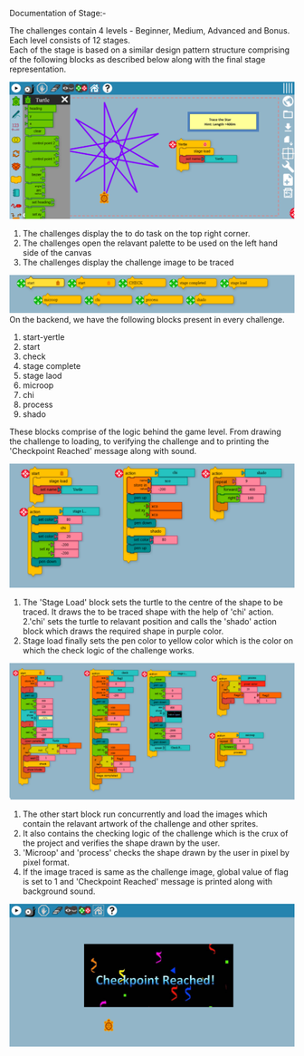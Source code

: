 Documentation of Stage:-

The challenges contain  4 levels - Beginner, Medium, Advanced and Bonus. <br>
Each level consists of 12 stages.<br>
Each of the stage is based on a similar design pattern structure comprising of the following blocks as described below along with the final stage representation.

![Level](https://github.com/vaibhavdaren/turtleblocksjs/blob/tutorials/tutcompsite/documentation/doc1.PNG)

1. The challenges display the to do task on the top right corner.
2. The challenges open the relavant palette to be used on the left hand side of the canvas
3. The challenges display the challenge image to be traced



![Level](https://github.com/vaibhavdaren/turtleblocksjs/blob/tutorials/tutcompsite/documentation/doc2.PNG)
On the backend, we have the following blocks present in every challenge.

1. start-yertle
2. start
3. check
4. stage complete
5. stage laod
6. microop
7. chi 
8. process
9. shado

These blocks comprise of the logic behind the game level. From drawing the challenge to loading, to verifying the challenge and to printing the 'Checkpoint Reached' message along with sound.

![Level](https://github.com/vaibhavdaren/turtleblocksjs/blob/tutorials/tutcompsite/documentation/doc3.PNG)

1. The 'Stage Load' block sets the turtle to the centre of the shape to be traced. It draws the to be traced shape with the help of 'chi' action.  
2.'chi' sets the turtle to relavant position and calls the 'shado' action block which draws the required shape in purple color.
3. Stage load finally sets the pen color to yellow color which is the color on which the check logic of the challenge works.

![Level](https://github.com/vaibhavdaren/turtleblocksjs/blob/tutorials/tutcompsite/documentation/doc4.PNG)

1. The other start block run concurrently and load the images which contain the relavant artwork of the challenge and other sprites.
2. It also contains the checking logic of the challenge which is the crux of the project and verifies the shape drawn by the user.
3. 'Microop' and 'process' checks the shape drawn by the user in pixel by pixel format.
4. If the image traced is same as the challenge image, global value of flag is set to 1 and 'Checkpoint Reached' message is printed along with background sound.

![Level](https://github.com/vaibhavdaren/turtleblocksjs/blob/tutorials/tutcompsite/documentation/doc5.PNG)

 

